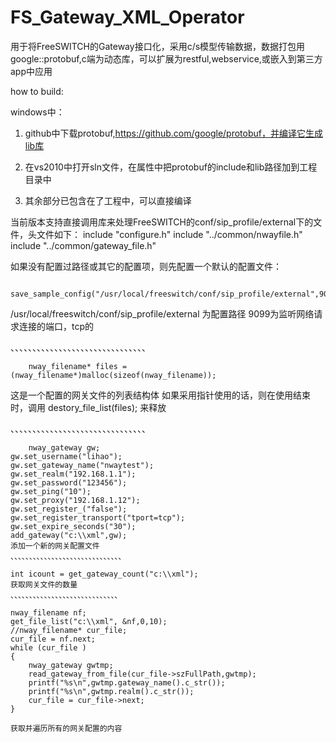 # FS_Gateway_XML_Operator
用于将FreeSWITCH的Gateway接口化，采用c/s模型传输数据，数据打包用google::protobuf,c端为动态库，可以扩展为restful,webservice,或嵌入到第三方app中应用

how to build:

windows中：

1. github中下载protobuf,https://github.com/google/protobuf，并编译它生成lib库

2. 在vs2010中打开sln文件，在属性中把protobuf的include和lib路径加到工程目录中

3. 其余部分已包含在了工程中，可以直接编译



当前版本支持直接调用库来处理FreeSWITCH的conf/sip_profile/external下的文件，头文件如下：
        include "configure.h"
        include "../common/nwayfile.h"
        include "../common/gateway_file.h"

如果没有配置过路径或其它的配置项，则先配置一个默认的配置文件：

        save_sample_config("/usr/local/freeswitch/conf/sip_profile/external",9099);
/usr/local/freeswitch/conf/sip_profile/external 为配置路径
9099为监听网络请求连接的端口，tcp的

、、、、、、、、、、、、、、、、、、、、、、、、、、、、、、、

        nway_filename* files = (nway_filename*)malloc(sizeof(nway_filename));
这是一个配置的网关文件的列表结构体
如果采用指针使用的话，则在使用结束时，调用
        destory_file_list(files);
        来释放

、、、、、、、、、、、、、、、、、、、、、、、、、、、、、、、

        nway_gateway gw;
	gw.set_username("lihao");
	gw.set_gateway_name("nwaytest");
	gw.set_realm("192.168.1.1");
	gw.set_password("123456");
	gw.set_ping("10");
	gw.set_proxy("192.168.1.12");
	gw.set_register_("false");
	gw.set_register_transport("tport=tcp");
	gw.set_expire_seconds("30");
	add_gateway("c:\\xml",gw);
	添加一个新的网关配置文件
	、、、、、、、、、、、、、、、、、、、、、、、、、、、、、、
	
	int icount = get_gateway_count("c:\\xml");
	获取网关文件的数量
	、、、、、、、、、、、、、、、、、、、、、、、、、、、、、
	
	nway_filename nf;
	get_file_list("c:\\xml", &nf,0,10);
	//nway_filename* cur_file;
	cur_file = nf.next;
	while (cur_file )
	{
		nway_gateway gwtmp;
		read_gateway_from_file(cur_file->szFullPath,gwtmp);
		printf("%s\n",gwtmp.gateway_name().c_str());
		printf("%s\n",gwtmp.realm().c_str());
		cur_file = cur_file->next;
	}
	
	获取并遍历所有的网关配置的内容
  
